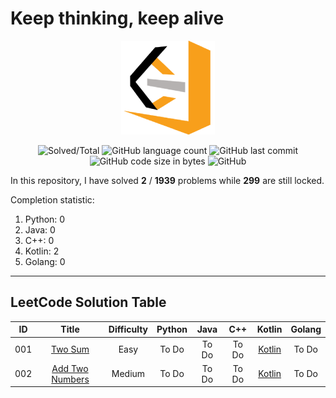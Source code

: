 # Keep thinking, keep alive
<div align=center><img src ="https://raw.githubusercontent.com/cnyy7/LeetCode_EY/master/resources/LeetCode.png"/></div>
<div align=center>

![Solved/Total](https://leetcode-badge.haozibi.dev/v1cn/solved/chennan.svg) ![GitHub language count](https://img.shields.io/github/languages/count/cnyy7/LeetCode_EY.svg?style=flat-square) ![GitHub last commit](https://img.shields.io/github/last-commit/cnyy7/LeetCode_EY.svg?style=flat-square) ![GitHub code size in bytes](https://img.shields.io/github/languages/code-size/cnyy7/LeetCode_EY.svg?style=flat-square) ![GitHub](https://img.shields.io/github/license/cnyy7/LeetCode_EY.svg?style=flat-square)

</div>

In this repository, I have solved **2** / **1939** problems while **299** are still locked.

Completion statistic: 
1. Python: 0
2. Java: 0
3. C++: 0
4. Kotlin: 2
5. Golang: 0
----------------
## LeetCode Solution Table
<div align=center>

| ID | Title | Difficulty | Python | Java | C++ | Kotlin | Golang |
|:---:|:---:|:---:|:---:|:---:|:---:|:---:|:---:|
|001|[Two Sum](https://leetcode-cn.com/problems/two-sum/description/) |Easy|To Do|To Do|To Do|[Kotlin](https://github.com/cnyy7/LeetCode_EY/blob/master/leetcode-algorithms/001.%20Two%20Sum/1.两数之和.kt)|To Do|
|002|[Add Two Numbers](https://leetcode-cn.com/problems/add-two-numbers/description/) |Medium|To Do|To Do|To Do|[Kotlin](https://github.com/cnyy7/LeetCode_EY/blob/master/leetcode-algorithms/002.%20Add%20Two%20Numbers/2.两数相加.kt)|To Do|
</div>